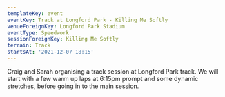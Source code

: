 ```yaml
---
templateKey: event
eventKey: Track at Longford Park - Killing Me Softly
venueForeignKey: Longford Park Stadium
eventType: Speedwork
sessionForeignKey: Killing Me Softly
terrain: Track
startsAt: '2021-12-07 18:15'
---
```

Craig and Sarah organising a track session at Longford Park track. We will start with a few 
warm up laps at 6:15pm prompt and some dynamic stretches, before going in to the main session.
